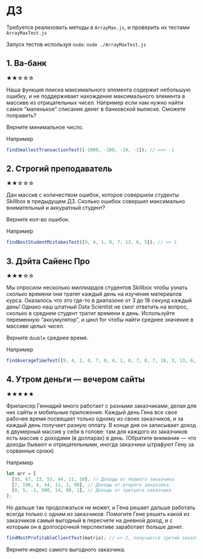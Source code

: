 # ДЗ

Требуется реализовать методы в `ArrayMax.js`, и проверить их тестами `ArrayMaxTest.js`

Запуск тестов используя `node`:
`node ./ArrayMaxTest.js`

## 1. Ва-банк

★★☆☆☆

Наша функция поиска максимального элемента содержит небольшую ошибку, и не поддерживает нахождение максимального элемента в массиве из отрицательных чисел. Например если нам нужно найти самое “маленькое” списание денег в банковской выписке. Сможете поправить?

Верните минимальное число.

Например

```javascript
findSmallestTransactionTest([-1000, -100, -10, -1]); // ==> -1
```

## 2. Строгий преподаватель

★★☆☆☆

Дан массив с количеством ошибок, которое совершили студенты Skillbox в предыдущем ДЗ.
Сколько ошибок совершил максимально внимательный и аккуратный студент?

Верните кол-во ошибок.

Например

```javascript
findBestStudentMistakesTest([9, 4, 1, 8, 7, 13, 6, 5]); // => 1
```

## 3. Дэйта Сайенс Про

★★★☆☆

Мы опросили несколько миллиардов студентов Skillbox чтобы узнать сколько времени они тратят каждый день на изучение материалов курса. Оказалось что это где-то в диапазоне от 3 до 18 секунд каждый день!
Однако наш штатный Data Scientist не смог ответить на вопрос, сколько в среднем студент тратит времени в день.
Используйте переменную “аккумулятор”, и цикл for чтобы найти среднее значение в массиве целых чисел.

Верните `double` среднее время.

Например

```javascript
findAverageTimeTest([9, 4, 1, 8, 7, 9, 4, 1, 8, 7, 8, 7, 18, 3, 13, 6, 5]); // => 6.94
```

## 4. Утром деньги — вечером сайты

★★★★★

Фрилансер Геннадий много работает с разными заказчиками, делая для них сайты и мобильные приложения. Каждый день Гена все свое рабочее время посвящает только одному из своих заказчиков, и за каждый день получает разную оплату. В конце дня он записывает доход в двумерный массив у себя в голове: там для каждого из заказчиков есть массив с доходами (в долларах) в день.
(Обратите внимание — что доходы бывают и отрицательными, иногда заказчики штрафуют Гену за сорванные сроки)

Например

```javascript
let arr = [
  [95, 67, 13, 55, 44, 11, 10], // Доходы от первого заказчика
  [7, 190, 4, 44, 11, 1, 99], // Доходы от второго заказчика
  [0, 5, -1, 500, 14, 90, 1], // Доходы от третьего заказчика
];
```

Но дальше так продолжаться не может, и Гена решает дальше работать всегда только с одним из заказчиков.
Помогите Гене решить какой из заказчиков самый выгодный в пересчете на дневной доход, и с которым он в долгосрочной перспективе заработает больше денег.

```javascript
findMostProfitableClientTest(matrix); // => 2, получается третий заказчик (индекс 2) самый выгодный
```

Верните индекс самого выгодного заказчика.
